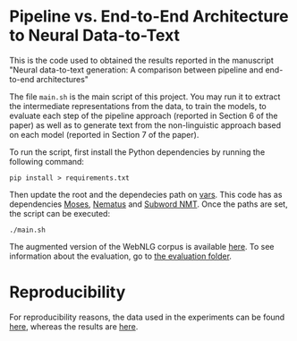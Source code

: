 # Pipeline vs. End-to-End Architecture to Neural Data-to-Text

This is the code used to obtained the results reported in the manuscript "Neural data-to-text generation: 
A comparison between pipeline and end-to-end architectures"

The file `main.sh` is the main script of this project. You may run it to extract the intermediate representations
from the data, to train the models, to evaluate each step of the pipeline approach (reported in Section 6 of the paper) 
as well as to generate text from the non-linguistic approach based on each model (reported in Section 7 of the paper).

To run the script, first install the Python dependencies by running the following command:

`
pip install > requirements.txt
`

Then update the root and the dependecies path on [vars](scripts/vars). This code has as dependencies 
[Moses](https://github.com/moses-smt/mosesdecoder), [Nematus](https://github.com/EdinburghNLP/nematus) and
[Subword NMT](https://github.com/rsennrich/subword-nmt). Once the paths are set, the script can be executed:

`
./main.sh
`

The augmented version of the WebNLG corpus is available [here](versions/v1.4). To see information about the evaluation, 
go to [the evaluation folder](evaluation/).

# Reproducibility

For reproducibility reasons, the data used in the experiments can be found [here](https://github.com/ThiagoCF05/DeepNLG/tree/master/evaluation/data), whereas the results are [here](https://github.com/ThiagoCF05/DeepNLG/tree/master/evaluation/results).

